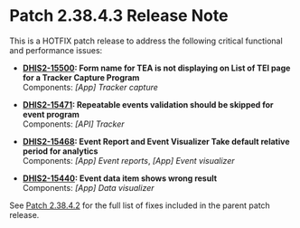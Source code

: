 # Patch 2.38.4.3 Release Note

This is a HOTFIX patch release to address the following critical functional and performance issues:

- **[DHIS2-15500](https://dhis2.atlassian.net/browse/DHIS2-15500): Form name for TEA is not displaying on List of TEI page for a Tracker Capture Program**  
  Components: _[App] Tracker capture_

- **[DHIS2-15471](https://dhis2.atlassian.net/browse/DHIS2-15471): Repeatable events validation should be skipped for event program**  
  Components: _[API] Tracker_

- **[DHIS2-15468](https://dhis2.atlassian.net/browse/DHIS2-15468): Event Report and Event Visualizer Take default relative period for analytics**  
  Components: _[App] Event reports_, _[App] Event visualizer_

- **[DHIS2-15440](https://dhis2.atlassian.net/browse/DHIS2-15440): Event data item shows wrong result**  
  Components: _[App] Data visualizer_


See [Patch 2.38.4.2](ReleaseNote-2.38.4.2.md) for the full list of fixes included in the parent patch release.

